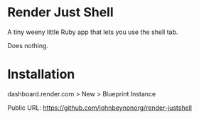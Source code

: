 # Render Just Shell

A tiny weeny little Ruby app that lets you use the shell tab.

Does nothing.

# Installation

dashboard.render.com > New > Blueprint Instance 

Public URL: https://github.com/johnbeynonorg/render-justshell

